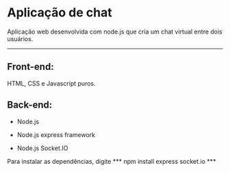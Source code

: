 # Aplicação de chat

Aplicação web desenvolvida com node.js que cria um chat virtual entre dois usuários.

---

## Front-end:
HTML, CSS e Javascript puros.

## Back-end:
+ Node.js

+ Node.js express framework

+ Node.js Socket.IO

Para instalar as dependências, digite *** npm install express socket.io ***
